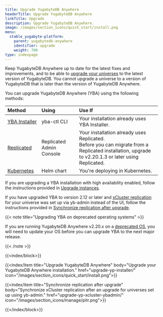 ```yaml
---
title: Upgrade YugabyteDB Anywhere
headerTitle: Upgrade YugabyteDB Anywhere
linkTitle: Upgrade
description: Upgrade YugabyteDB Anywhere.
image: /images/section_icons/quick_start/install.png
menu:
  stable_yugabyte-platform:
    parent: yugabytedb-anywhere
    identifier: upgrade
    weight: 700
type: indexpage
---
```


Keep YugabyteDB Anywhere up to date for the latest fixes and improvements, and to be able to [upgrade your universes](../manage-deployments/upgrade-software/) to the latest version of YugabyteDB. You cannot upgrade a universe to a version of YugabyteDB that is later than the version of YugabyteDB Anywhere.

You can upgrade YugabyteDB Anywhere (YBA) using the following methods:

| Method | Using | Use If |
| :--- | :--- | :--- |
| [YBA&nbsp;Installer](./upgrade-yp-installer/) | yba-ctl CLI | Your installation already uses YBA Installer. |
| [Replicated](./upgrade-yp-replicated/) | Replicated Admin Console | Your installation already uses Replicated.<br>Before you can migrate from a Replicated installation, upgrade to v2.20.1.3 or later using Replicated. |
| [Kubernetes](./upgrade-yp-kubernetes/) | Helm chart | You're deploying in Kubernetes. |

If you are upgrading a YBA installation with high availability enabled, follow the instructions provided in [Upgrade instances](../administer-yugabyte-platform/high-availability/#upgrade-instances).

If you have upgraded YBA to version 2.12 or later and [xCluster replication](../../explore/multi-region-deployments/asynchronous-replication-ysql/) for your universe was set up via yb-admin instead of the UI, follow the instructions provided in [Synchronize replication after upgrade](upgrade-yp-xcluster-ybadmin/).

{{< note title="Upgrading YBA on deprecated operating systems" >}}

If you are running YugabyteDB Anywhere v2.20.x on a [deprecated OS](../../reference/configuration/operating-systems/#yugabytedb-anywhere), you will need to update your OS before you can upgrade YBA to the next major release.

{{< /note >}}

{{<index/block>}}

  {{<index/item
    title="Upgrade YugabyteDB Anywhere"
    body="Upgrade your YugabyteDB Anywhere installation."
    href="upgrade-yp-installer/"
    icon="/images/section_icons/quick_start/install.png">}}

  {{<index/item
    title="Synchronize replication after upgrade"
    body="Synchronize xCluster replication after an upgrade for universes set up using yb-admin."
    href="upgrade-yp-xcluster-ybadmin/"
    icon="/images/section_icons/manage/pitr.png">}}

{{</index/block>}}
